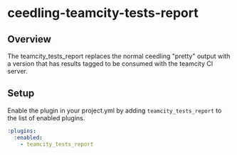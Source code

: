 # ceedling-teamcity-tests-report

## Overview

The teamcity_tests_report replaces the normal ceedling "pretty" output with
a version that has results tagged to be consumed with the teamcity CI server.

## Setup

Enable the plugin in your project.yml by adding `teamcity_tests_report`
to the list of enabled plugins.

```YAML
:plugins:
  :enabled:
    - teamcity_tests_report
```
